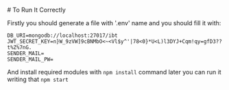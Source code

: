 # To Run It Correctly

Firstly you should generate a file with '.env' name and you should fill it with:
```
DB_URI=mongodb://localhost:27017/ibt
JWT_SECRET_KEY=n}W_9zVW]9cBNMbO<~<Vl$y^'|78<0}*U<L)l3DYJ+Cqm!qy=gfD3??t%Z%7nG.
SENDER_MAIL=
SENDER_MAIL_PW=
```
And install required modules with `npm install` command later you can run it writing that `npm start`